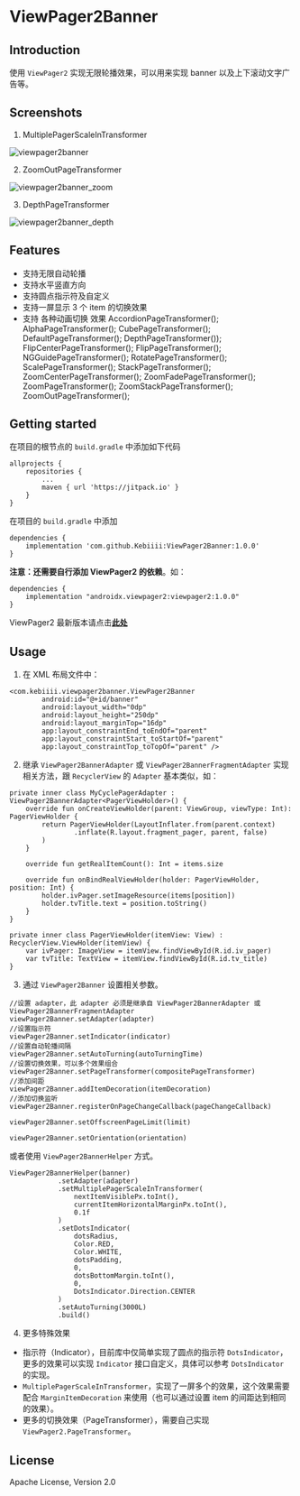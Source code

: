 # ViewPager2Banner
## Introduction

使用 `ViewPager2` 实现无限轮播效果，可以用来实现 banner 以及上下滚动文字广告等。

## Screenshots

1. MultiplePagerScaleInTransformer

![viewpager2banner](assets/viewpager2banner.gif)

2. ZoomOutPageTransformer

![viewpager2banner_zoom](assets/viewpager2banner_zoom.gif)

3. DepthPageTransformer

![viewpager2banner_depth](assets/viewpager2banner_depth.gif)

## Features

* 支持无限自动轮播
* 支持水平竖直方向
* 支持圆点指示符及自定义
* 支持一屏显示 3 个 item 的切换效果
* 支持 各种动画切换 效果
    AccordionPageTransformer();
    AlphaPageTransformer();
    CubePageTransformer();
    DefaultPageTransformer();
    DepthPageTransformer());
    FlipCenterPageTransformer();
    FlipPageTransformer();
    NGGuidePageTransformer();
    RotatePageTransformer();
    ScalePageTransformer();
    StackPageTransformer();
    ZoomCenterPageTransformer();
    ZoomFadePageTransformer();
    ZoomPageTransformer();
    ZoomStackPageTransformer();
    ZoomOutPageTransformer();

## Getting started

在项目的根节点的 `build.gradle` 中添加如下代码
```
allprojects {
    repositories {
        ...
        maven { url 'https://jitpack.io' }
    }
}
```

在项目的 `build.gradle` 中添加
```
dependencies {
    implementation 'com.github.Kebiiii:ViewPager2Banner:1.0.0'
}
```

**注意：还需要自行添加 ViewPager2 的依赖**。如：
```
dependencies {
    implementation "androidx.viewpager2:viewpager2:1.0.0"
}
``` 

ViewPager2 最新版本请点击[**此处**](https://developer.android.com/jetpack/androidx/releases/viewpager2)

## Usage

1. 在 XML 布局文件中：
```
<com.kebiiii.viewpager2banner.ViewPager2Banner
        android:id="@+id/banner"
        android:layout_width="0dp"
        android:layout_height="250dp"
        android:layout_marginTop="16dp"
        app:layout_constraintEnd_toEndOf="parent"
        app:layout_constraintStart_toStartOf="parent"
        app:layout_constraintTop_toTopOf="parent" />
```

2. 继承 `ViewPager2BannerAdapter` 或 `ViewPager2BannerFragmentAdapter` 实现相关方法，跟 `RecyclerView` 的 `Adapter` 基本类似，如：
```
private inner class MyCyclePagerAdapter : ViewPager2BannerAdapter<PagerViewHolder>() {
    override fun onCreateViewHolder(parent: ViewGroup, viewType: Int): PagerViewHolder {
        return PagerViewHolder(LayoutInflater.from(parent.context)
                .inflate(R.layout.fragment_pager, parent, false)
        )
    }

    override fun getRealItemCount(): Int = items.size

    override fun onBindRealViewHolder(holder: PagerViewHolder, position: Int) {
        holder.ivPager.setImageResource(items[position])
        holder.tvTitle.text = position.toString()
    }
}

private inner class PagerViewHolder(itemView: View) : RecyclerView.ViewHolder(itemView) {
    var ivPager: ImageView = itemView.findViewById(R.id.iv_pager)
    var tvTitle: TextView = itemView.findViewById(R.id.tv_title)
} 
```

3. 通过 `ViewPager2Banner` 设置相关参数。
``` 
//设置 adapter，此 adapter 必须是继承自 ViewPager2BannerAdapter 或 ViewPager2BannerFragmentAdapter
viewPager2Banner.setAdapter(adapter)
//设置指示符
viewPager2Banner.setIndicator(indicator)
//设置自动轮播间隔
viewPager2Banner.setAutoTurning(autoTurningTime)
//设置切换效果，可以多个效果组合
viewPager2Banner.setPageTransformer(compositePageTransformer)
//添加间距
viewPager2Banner.addItemDecoration(itemDecoration)
//添加切换监听
viewPager2Banner.registerOnPageChangeCallback(pageChangeCallback)

viewPager2Banner.setOffscreenPageLimit(limit)

viewPager2Banner.setOrientation(orientation)
```

或者使用 `ViewPager2BannerHelper` 方式。
``` 
ViewPager2BannerHelper(banner)
            .setAdapter(adapter)
            .setMultiplePagerScaleInTransformer(
                nextItemVisiblePx.toInt(),
                currentItemHorizontalMarginPx.toInt(),
                0.1f
            )
            .setDotsIndicator(
                dotsRadius,
                Color.RED,
                Color.WHITE,
                dotsPadding,
                0,
                dotsBottomMargin.toInt(),
                0,
                DotsIndicator.Direction.CENTER
            )
            .setAutoTurning(3000L)
            .build()
```

4. 更多特殊效果

* 指示符（Indicator），目前库中仅简单实现了圆点的指示符 `DotsIndicator`，更多的效果可以实现 `Indicator` 接口自定义，具体可以参考 `DotsIndicator` 的实现。
* `MultiplePagerScaleInTransformer`，实现了一屏多个的效果，这个效果需要配合 `MarginItemDecoration` 来使用（也可以通过设置 item 的间距达到相同的效果）。
* 更多的切换效果（PageTransformer），需要自己实现 `ViewPager2.PageTransformer`。

## License

Apache License, Version 2.0
